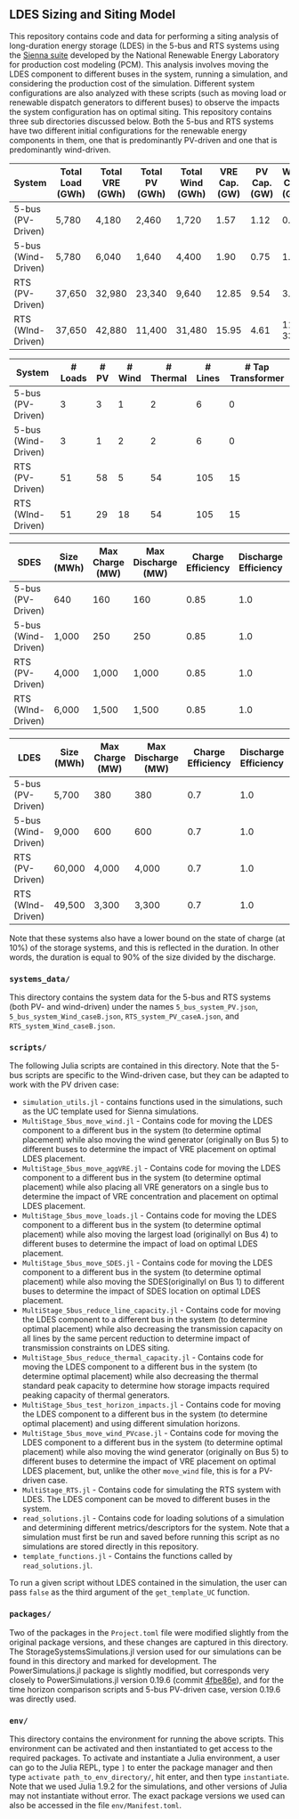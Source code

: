 ## LDES Sizing and Siting Model

This repository contains code and data for performing a siting analysis of long-duration energy storage (LDES) in the 5-bus and RTS systems using the [Sienna suite](https://github.com/NREL-Sienna) developed by the National Renewable Energy Laboratory for production cost modeling (PCM). This analysis involves moving the LDES component to different buses in the system, running a simulation, and considering the production cost of the simulation. Different system configurations are also analyzed with these scripts (such as moving load or renewable dispatch generators to different buses) to observe the impacts the system configuration has on optimal siting. This repository contains three sub directories discussed below. Both the 5-bus and RTS systems have two different initial configurations for the renewable energy components in them, one that is predominantly PV-driven and one that is predominantly wind-driven.


| System | Total Load (GWh) | Total VRE (GWh) | Total PV (GWh) | Total Wind (GWh)| VRE Cap. (GW) | PV Cap. (GW) | Wind Cap. (GW)|
| ----- | ----- |  ----- |  ----- |  ----- |  ----- | ----- | ----- |
|5-bus (PV-Driven) | 5,780 | 4,180| 2,460| 1,720| 1.57 | 1.12 | 0.45 |
|5-bus (Wind-Driven) | 5,780 | 6,040 | 1,640 | 4,400| 1.90 | 0.75 | 1.15 | 
|RTS (PV-Driven) | 37,650 | 32,980 | 23,340 | 9,640 | 12.85 | 9.54 | 3.31 |
|RTS (WInd-Driven) | 37,650 | 42,880 | 11,400 | 31,480| 15.95 | 4.61 | 11. 33 |

| System | # Loads | # PV | # Wind | # Thermal | # Lines | # Tap Transformer
| ----- | ----- |  ----- |  ----- |  ----- |  ----- | ----- |
|5-bus (PV-Driven) | 3 | 3 | 1 |2 |6 |0|
|5-bus (Wind-Driven) | 3 | 1 | 2| 2| 6 | 0|
|RTS (PV-Driven) | 51 | 58 | 5 | 54 | 105 | 15|
|RTS (WInd-Driven) | 51 | 29 | 18 | 54 | 105 | 15 |

| SDES | Size (MWh) | Max Charge (MW) | Max Discharge (MW) | Charge Efficiency | Discharge Efficiency | Duration (hr) |
| ----- | ----- |  ----- |  ----- |  ----- |  ----- | ----- |
|5-bus (PV-Driven) | 640 | 160 | 160| 0.85 | 1.0 | 3.6 |
|5-bus (Wind-Driven) | 1,000 | 250 | 250 | 0.85 | 1.0 | 3.6 |
|RTS (PV-Driven) | 4,000 | 1,000 | 1,000 | 0.85 | 1.0 | 3.6 |
|RTS (WInd-Driven) | 6,000 | 1,500 | 1,500 | 0.85 | 1.0 | 3.6 |

| LDES | Size (MWh) | Max Charge (MW) | Max Discharge (MW) | Charge Efficiency | Discharge Efficiency | Duration (hr) |
| ----- | ----- |  ----- |  ----- |  ----- |  ----- | ----- |
|5-bus (PV-Driven) |5,700 | 380 | 380 | 0.7 | 1.0 | 13.5 | 
|5-bus (Wind-Driven) | 9,000 | 600 | 600 | 0.7 | 1.0 | 13.5 |
|RTS (PV-Driven) | 60,000 | 4,000 | 4,000 | 0.7 | 1.0 | 13.5 |
|RTS (WInd-Driven) | 49,500 | 3,300 | 3,300 | 0.7 | 1.0 | 13.5|


Note that these systems also have a lower bound on the state of charge (at 10%) of the storage systems, and this is reflected in the duration. In other words, the duration is equal to 90% of the size divided by the discharge.

### `systems_data/`
This directory contains the system data for the 5-bus and RTS systems (both PV- and wind-driven) under the names `5_bus_system_PV.json`, `5_bus_system_Wind_caseB.json`, `RTS_system_PV_caseA.json`, and `RTS_system_Wind_caseB.json`.

### `scripts/`

The following Julia scripts are contained in this directory. Note that the 5-bus scripts are specific to the Wind-driven case, but they can be adapted to work with the PV driven case: 
 * `simulation_utils.jl` - contains functions used in the simulations, such as the UC template used for Sienna simulations.
 * `MultiStage_5bus_move_wind.jl` - Contains code for moving the LDES component to a different bus in the system (to determine optimal placement) while also moving the wind generator (originally on Bus 5) to different buses to determine the impact of VRE placement on optimal LDES placement.
 * `MultiStage_5bus_move_aggVRE.jl` - Contains code for moving the LDES component to a different bus in the system (to determine optimal placement) while also placing all VRE generators on a single bus to determine the impact of VRE concentration and placement on optimal LDES placement.
 * `MultiStage_5bus_move_loads.jl` - Contains code for moving the LDES component to a different bus in the system (to determine optimal placement) while also moving the largest load (originallyl on Bus 4) to different buses to determine the impact of load on optimal LDES placement.
 * `MultiStage_5bus_move_SDES.jl` - Contains code for moving the LDES component to a different bus in the system (to determine optimal placement) while also moving the SDES(originallyl on Bus 1) to different buses to determine the impact of SDES location on optimal LDES placement.
 * `MultiStage_5bus_reduce_line_capacity.jl` - Contains code for moving the LDES component to a different bus in the system (to determine optimal placement) while also decreasing the transmission capacity on all lines by the same percent reduction to determine impact of transmission constraints on LDES siting. 
 * `MultiStage_5bus_reduce_thermal_capacity.jl` - Contains code for moving the LDES component to a different bus in the system (to determine optimal placement) while also decreasing the thermal standard peak capacity to determine how storage impacts required peaking capacity of thermal generators. 
 * `MultiStage_5bus_test_horizon_impacts.jl` - Contains code for moving the LDES component to a different bus in the system (to determine optimal placement) and using different simulation horizons. 
 * `MultiStage_5bus_move_wind_PVcase.jl` - Contains code for moving the LDES component to a different bus in the system (to determine optimal placement) while also moving the wind generator (originally on Bus 5) to different buses to determine the impact of VRE placement on optimal LDES placement, but, unlike the other `move_wind` file, this is for a PV-driven case. 
 * `MultiStage_RTS.jl` - Contains code for simulating the RTS system with LDES. The LDES component can be moved to different buses in the system. 
 * `read_solutions.jl` - Contains code for loading solutions of a simulation and determining different metrics/descriptors for the system. Note that a simulation must first be run and saved before running this script as no simulations are stored directly in this repository.
 * `template_functions.jl` - Contains the functions called by `read_solutions.jl`.

To run a given script without LDES contained in the simulation, the user can pass `false` as the third argument of the `get_template_UC` function.

### `packages/`
Two of the packages in the `Project.toml` file were modified slightly from the original package versions, and these changes are captured in this directory. The StorageSystemsSimulations.jl version used for our simulations can be found in this directory and marked for development. The PowerSimulations.jl package is slightly modified, but corresponds very closely to PowerSimulations.jl version 0.19.6 (commit [4fbe86e](https://github.com/NREL-Sienna/PowerSimulations.jl/tree/4fbe86efb1a9f7fa2cc7026e3b1681e216dc472a)), and for the time horizon comparison scripts and 5-bus PV-driven case, version 0.19.6 was directly used. 

### `env/`
This directory contains the environment for running the above scripts. This environment can be activated and then instantiated to get access to the required packages. To activate and instantiate a Julia environment, a user can go to the Julia REPL, type `]` to enter the package manager and then type `activate path_to_env_directory/`, hit enter, and then type `instantiate`. Note that we used Julia 1.9.2 for the simulations, and other versions of Julia may not instantiate without error. The exact package versions we used can also be accessed in the file `env/Manifest.toml`. 